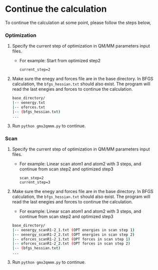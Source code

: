 # Continue the calculation
To continue the calculation at some point, please follow the steps below,

### Optimization

1. Specify the current step of optimization in QM/MM parameters input files.
   - For example: Start from optimized step2
      ```
      current_step=2
      ```
      
2. Make sure the enegy and forces file are in the base directory. In BFGS calculation, the `bfgs_hessian.txt` should also exist. The program will read the last enegies and forces to continue the calculation. 


    ```bash
    base_directory/
    |-- oenergy.txt
    |-- oforces.txt
    |-- (bfgs_hessian.txt)
    ...
    ```

3. Run `python gmx2qmmm.py` to continue. 






### Scan

1. Specify the current step of optimization in QM/MM parameters input files.
   - For example: Linear scan atom1 and atom2 with 3 steps, and continue from scan step2 and optimized step3
      ```
      scan_step=2
      current_step=3
      ```
      
2. Make sure the enegy and forces file are in the base directory. In BFGS calculation, the `bfgs_hessian.txt` should also exist. The program will read the last enegies and forces to continue the calculation. 
   - For example: Linear scan atom1 and atom2 with 3 steps, and continue from scan step2 and optimized step3

    ```bash
    base_directory/
    |-- oenergy_scanR1-2_1.txt (OPT energies in scan step 1)
    |-- oenergy_scanR1-2_2.txt (OPT energies in scan step 2)
    |-- oforces_scanR1-2_1.txt (OPT forces in scan step 1)
    |-- oforces_scanR1-2_2.txt (OPT forces in scan step 2)
    |-- (bfgs_hessian.txt)
    ...
    ```


3. Run `python gmx2qmmm.py` to continue. 
